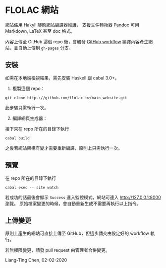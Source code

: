 # FLOLAC 網站

網站係用 [Hakyll](https://hackage.haskell.org/package/hakyll) 靜態網站編譯器維護，
支援文件轉換器 [Pandoc](https://pandoc.org) 可用 Markdown, LaTeX 甚至 doc 格式。

內容上傳至 GitHub 這個 repo 後，會觸發 [GitHub workflow](/.github/workflows/hakyll.yml)
編譯內容產生網站，並自動上傳到 `gh-pages` 分支。

## 安裝

如需在本地端檢視結果，需先安裝 Haskell 跟 cabal 3.0+。

1. 複製這個 repo：

```
git clone https://github.com/flolac-tw/main_website.git
```

此步驟只需執行一次。

2. 編譯網頁生成器：

接下來在 repo 所在的目錄下執行

```
cabal build
```

之後若網站架構有變才需要重新編譯，原則上只需執行一次。

## 預覽

在 repo 所在的目錄下執行

```
cabal exec -- site watch
```

若成功的話最後會顯示 `Success` 進入監控模式，網站可連入 http://127.0.0.1:8000 瀏覽。
原始檔案變更的時候，會自動重新生成不需要再執行以上指令。

## 上傳變更

原則上產生的網站可直接上傳至 GitHub，但這步請交由設定好的 workflow 執行。

若無權限變更，請發 pull request 由管理者合併變更。

Liang-Ting Chen, 02-02-2020
